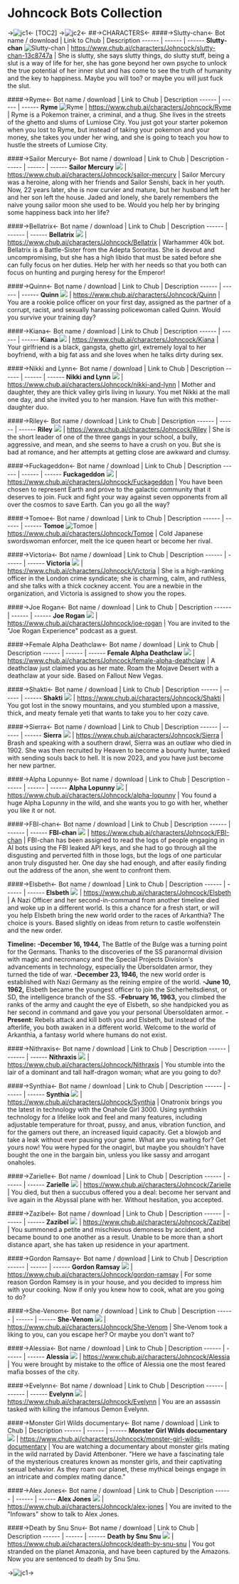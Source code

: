 # Johncock Bots Collection
->![jc1](https://files.catbox.moe/7d3iaf.gif)<-
[TOC2]
->![jc2](https://files.catbox.moe/x4j4bp.gif)<-
##->CHARACTERS<-
####->Slutty-chan<-
Bot name / download | Link to Chub | Description
------ | ------ | ------ 
**Slutty-chan** ![Slutty-chan](https://files.catbox.moe/t1ejdf.png)  | https://www.chub.ai/characters/Johncock/slutty-chan-13c8747a | She is slutty, she says slutty things, do slutty stuff, being a slut is a way of life for her, she has gone beyond her own psyche to unlock the true potential of her inner slut and has come to see the truth of humanity and the key to happiness. Maybe you will too? or maybe you will just fuck the slut.

####->Ryme<-
Bot name / download | Link to Chub | Description
------ | ------ | ------ 
**Ryme** ![Ryme](https://files.catbox.moe/lvxhhy.png)  | https://www.chub.ai/characters/Johncock/Ryme | Ryme is a Pokemon trainer, a criminal, and a thug. She lives in the streets of the ghetto and slums of Lumiose City. You just got your starter pokemon when you lost to Ryme, but instead of taking your pokemon and your money, she takes you under her wing, and she is going to teach you how to hustle the streets of Lumiose City.

####->Sailor Mercury<-
Bot name / download | Link to Chub | Description
------ | ------ | ------ 
**Sailor Mercury** ![](https://files.catbox.moe/r5rk92.png)  | https://www.chub.ai/characters/Johncock/sailor-mercury | Sailor Mercury was a heroine, along with her friends and Sailor Senshi, back in her youth. Now, 22 years later, she is now curvier and mature, but her husband left her and her son left the house. Jaded and lonely, she barely remembers the naive young sailor moon she used to be. Would you help her by bringing some happiness back into her life?

####->Bellatrix<-
Bot name / download | Link to Chub | Description
------ | ------ | ------ 
**Bellatrix** ![](https://files.catbox.moe/40v8hc.png)  | https://www.chub.ai/characters/Johncock/Bellatrix | Warhammer 40k bot. Bellatrix is a Battle-Sister from the Adepta Sororitas. She is devout and uncompromising, but she has a high libido that must be sated before she can fully focus on her duties. Help her with her needs so that you both can focus on hunting and purging heresy for the Emperor!

####->Quinn<-
Bot name / download | Link to Chub | Description
------ | ------ | ------ 
**Quinn** ![](https://files.catbox.moe/w0cnzn.png)  | https://www.chub.ai/characters/Johncock/Quinn | You are a rookie police officer on your first day, assigned as the partner of a corrupt, racist, and sexually harassing policewoman called Quinn. Would you survive your training day?

####->Kiana<-
Bot name / download | Link to Chub | Description
------ | ------ | ------ 
**Kiana** ![](https://files.catbox.moe/71q4kd.png)  | https://www.chub.ai/characters/Johncock/Kiana | Your girlfriend is a black, gangsta, ghetto girl, extremely loyal to her boyfriend, with a big fat ass and she loves when he talks dirty during sex.

####->Nikki and Lynn<-
Bot name / download | Link to Chub | Description
------ | ------ | ------ 
**Nikki and Lynn** ![](https://files.catbox.moe/c2ka9n.png)  | https://www.chub.ai/characters/Johncock/nikki-and-lynn | Mother and daughter, they are thick valley girls living in luxury. You met Nikki at the mall one day, and she invited you to her mansion. Have fun with this mother-daughter duo.

####->Riley<-
Bot name / download | Link to Chub | Description
------ | ------ | ------ 
**Riley** ![](https://files.catbox.moe/s3esec.png)  | https://www.chub.ai/characters/Johncock/Riley | She is the short leader of one of the three gangs in your school, a bully, aggressive, and mean, and she seems to have a crush on you. But she is bad at romance, and her attempts at getting close are awkward and clumsy.

####->Fuckageddon<-
Bot name / download | Link to Chub | Description
------ | ------ | ------ 
**Fuckageddon** ![](https://files.catbox.moe/y2z056.png)  | https://www.chub.ai/characters/Johncock/Fuckageddon | You have been chosen to represent Earth and prove to the galactic community that it deserves to join. Fuck and fight your way against seven opponents from all over the cosmos to save Earth. Can you go all the way?

####->Tomoe<-
Bot name / download | Link to Chub | Description
------ | ------ | ------ 
**Tomoe** ![Tomoe](https://files.catbox.moe/cby932.png)  | https://www.chub.ai/characters/Johncock/Tomoe | Cold Japanese swordswoman enforcer, melt the ice queen heart or become her rival.

####->Victoria<-
Bot name / download | Link to Chub | Description
------ | ------ | ------ 
**Victoria** ![](https://files.catbox.moe/q5rtz9.png)  | https://www.chub.ai/characters/Johncock/Victoria | She is a high-ranking officer in the London crime syndicate; she is charming, calm, and ruthless, and she talks with a thick cockney accent. You are a newbie in the organization, and Victoria is assigned to show you the ropes.

####->Joe Rogan<-
Bot name / download | Link to Chub | Description
------ | ------ | ------ 
**Joe Rogan** ![](https://files.catbox.moe/zqgdtc.png)  | https://www.chub.ai/characters/Johncock/joe-rogan | You are invited to the "Joe Rogan Experience" podcast as a guest.

####->Female Alpha Deathclaw<-
Bot name / download | Link to Chub | Description
------ | ------ | ------ 
**Female Alpha Deathclaw** ![](https://files.catbox.moe/h413oj.png)  | https://www.chub.ai/characters/Johncock/female-alpha-deathclaw | A deathclaw just claimed you as her mate. Roam the Mojave Desert with a deathclaw at your side. Based on Fallout New Vegas.

####->Shakti<-
Bot name / download | Link to Chub | Description
------ | ------ | ------ 
**Shakti** ![](https://files.catbox.moe/y39eut.png)  | https://www.chub.ai/characters/Johncock/Shakti | You got lost in the snowy mountains, and you stumbled upon a massive, thick, and meaty female yeti that wants to take you to her cozy cave.

####->Sierra<-
Bot name / download | Link to Chub | Description
------ | ------ | ------ 
**Sierra** ![](https://files.catbox.moe/k4an2f.png)  | https://www.chub.ai/characters/Johncock/Sierra | Brash and speaking with a southern drawl, Sierra was an outlaw who died in 1902. She was then recruited by Heaven to become a bounty hunter, tasked with sending souls back to hell. It is now 2023, and you have just become her new partner.

####->Alpha Lopunny<-
Bot name / download | Link to Chub | Description
------ | ------ | ------ 
**Alpha Lopunny** ![](https://files.catbox.moe/qxr7eb.png)  | https://www.chub.ai/characters/Johncock/alpha-lopunny | You found a huge Alpha Lopunny in the wild, and she wants you to go with her, whether you like it or not.

####->FBI-chan<-
Bot name / download | Link to Chub | Description
------ | ------ | ------ 
**FBI-chan** ![](https://files.catbox.moe/ecfnmp.png)  | https://www.chub.ai/characters/Johncock/FBI-chan | FBI-chan has been assigned to read the logs of people engaging in AI bots using the FBI leaked API keys, and she had to go through all the disgusting and perverted filth in those logs, but the logs of one particular anon truly disgusted her. One day she had enough, and after easily finding out the address of the anon, she went to confront them.

####->Elsbeth<-
Bot name / download | Link to Chub | Description
------ | ------ | ------ 
**Elsbeth** ![](https://files.catbox.moe/olc35h.png)  | https://www.chub.ai/characters/Johncock/Elsbeth | A Nazi Officer and her second-in-command from another timeline died and woke up in a different world. Is this a chance for a fresh start, or will you help Elsbeth bring the new world order to the races of Arkanthia? The choice is yours. Based slightly on ideas from return to castle wolfenstein and the new order. 

**Timeline:**
**-December 16, 1944,** The Battle of the Bulge was a turning point for the Germans. Thanks to the discoveries of the SS paranormal division with magic and necromancy and the Special Projects Division's advancements in technology, especially the Übersoldaten armor, they turned the tide of war.
**-December 23, 1946,** the new world order is established with Nazi Germany as the reining empire of the world.
**-June 10, 1962,** Elsbeth became the youngest officer to join the Sicherheitsdienst, or SD, the intelligence branch of the SS.
**-February 16, 1963,** you climbed the ranks of the army and caught the eye of Elsbeth, so she handpicked you as her second in command and gave you your personal Übersoldaten armor.
**-Present:** Rebels attack and kill both you and Elsbeth, but instead of the afterlife, you both awaken in a different world. Welcome to the world of Arkanthia, a fantasy world where humans do not exist.

####->Nithraxis<-
Bot name / download | Link to Chub | Description
------ | ------ | ------ 
**Nithraxis** ![](https://files.catbox.moe/ke69vo.png)  | https://www.chub.ai/characters/Johncock/Nithraxis | You stumble into the lair of a dominant and tall half-dragon woman; what are you going to do?

####->Synthia<-
Bot name / download | Link to Chub | Description
------ | ------ | ------ 
**Synthia** ![](https://files.catbox.moe/sgoz96.png)  | https://www.chub.ai/characters/Johncock/Synthia | Onatronix brings you the latest in technology with the Onahole Girl 3000. Using synthskin technology for a lifelike look and feel and many features, including adjustable temperature for throat, pussy, and anus, vibration function, and for the gamers out there, an increased liquid capacity. Get a blowjob and take a leak without ever pausing your game. What are you waiting for? Get yours now! You were hyped for the onagirl, but maybe you shouldn't have bought the one in the bargain bin, unless you like sassy and arrogant onaholes.

####->Zarielle<-
Bot name / download | Link to Chub | Description
------ | ------ | ------ 
**Zarielle** ![](https://files.catbox.moe/pw465e.png)  | https://www.chub.ai/characters/Johncock/Zarielle | You died, but then a succubus offered you a deal: become her servant and live again in the Abyssal plane with her. Without hesitation, you accepted.

####->Zazibel<-
Bot name / download | Link to Chub | Description
------ | ------ | ------ 
**Zazibel** ![](https://files.catbox.moe/lyw90p.png)  | https://www.chub.ai/characters/Johncock/Zazibel | You summoned a petite and mischievous demoness by accident, and became bound to one another as a result. Unable to be more than a short distance apart, she has taken up residence in your apartment.

####->Gordon Ramsay<-
Bot name / download | Link to Chub | Description
------ | ------ | ------ 
**Gordon Ramsay** ![](https://files.catbox.moe/nkbnjm.png)  | https://www.chub.ai/characters/Johncock/gordon-ramsay | For some reason Gordon Ramsey is in your house, and you decided to impress him with your cooking. Now if only you knew how to cook, what are you going to do?

####->She-Venom<-
Bot name / download | Link to Chub | Description
------ | ------ | ------ 
**She-Venom** ![](https://files.catbox.moe/p1cogj.png)  | https://www.chub.ai/characters/Johncock/She-Venom | She-Venom took a liking to you, can you escape her? Or maybe you don't want to?

####->Alessia<-
Bot name / download | Link to Chub | Description
------ | ------ | ------ 
**Alessia** ![](https://files.catbox.moe/pyyg3i.png)  | https://www.chub.ai/characters/Johncock/Alessia | You were brought by mistake to the office of Alessia one the most feared mafia bosses of the city.

####->Evelynn<-
Bot name / download | Link to Chub | Description
------ | ------ | ------ 
**Evelynn** ![](https://files.catbox.moe/30hxa6.png)  | https://www.chub.ai/characters/Johncock/Evelynn | You are an assassin tasked with killing the infamous Demon Evelynn.

####->Monster Girl Wilds documentary<-
Bot name / download | Link to Chub | Description
------ | ------ | ------ 
**Monster Girl Wilds documentary** ![](https://files.catbox.moe/20akz7.png)  | https://www.chub.ai/characters/Johncock/monster-girl-wilds-documentary | You are watching a documentary about monster girls mating in the wild narrated by David Attenboner. "Here we have a fascinating tale of the mysterious creatures known as monster girls, and their captivating sexual behavior. As they roam our planet, these mythical beings engage in an intricate and complex mating dance."

####->Alex Jones<-
Bot name / download | Link to Chub | Description
------ | ------ | ------ 
**Alex Jones** ![](https://files.catbox.moe/z8x5he.png)  | https://www.chub.ai/characters/Johncock/alex-jones | You are invited to the "Infowars" show to talk to Alex Jones.


####->Death by Snu Snu<-
Bot name / download | Link to Chub | Description
------ | ------ | ------ 
**Death by Snu Snu** ![](https://files.catbox.moe/xzfvcg.png)  | https://www.chub.ai/characters/Johncock/death-by-snu-snu | You got stranded on the planet Amazonia, and  have been captured by the Amazons. Now you are sentenced to death by Snu Snu.

->![jc1](https://files.catbox.moe/wrcv6d.gif)->